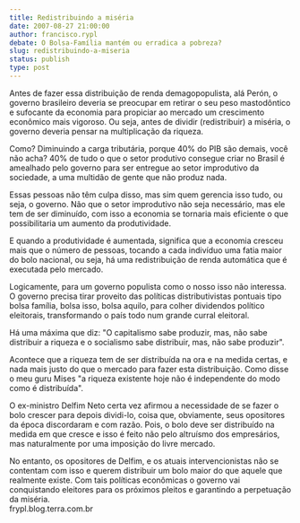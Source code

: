```yaml
---
title: Redistribuindo a miséria
date: 2007-08-27 21:00:00
author: francisco.rypl
debate: O Bolsa-Família mantém ou erradica a pobreza?
slug: redistribuindo-a-miseria
status: publish 
type: post
---
```


  
Antes de fazer essa distribuição de renda demagopopulista, alá Perón, o governo brasileiro deveria se preocupar em retirar o seu peso mastodôntico e sufocante da economia para propiciar ao mercado um crescimento econômico mais vigoroso. Ou seja, antes de dividir (redistribuir) a miséria, o governo deveria pensar na multiplicação da riqueza.   
  
Como? Diminuindo a carga tributária, porque 40% do PIB são demais, você não acha? 40% de tudo o que o setor produtivo consegue criar no Brasil é amealhado pelo governo para ser entregue ao setor improdutivo da sociedade, a uma multidão de gente que não produz nada.   
  
Essas pessoas não têm culpa disso, mas sim quem gerencia isso tudo, ou seja, o governo. Não que o setor improdutivo não seja necessário, mas ele tem de ser diminuído, com isso a economia se tornaria mais eficiente o que possibilitaria um aumento da produtividade.   
  
E quando a produtividade é aumentada, significa que a economia cresceu mais que o número de pessoas, tocando a cada indivíduo uma fatia maior do bolo nacional, ou seja, há uma redistribuição de renda automática que é executada pelo mercado.   
  
Logicamente, para um governo populista como o nosso isso não interessa. O governo precisa tirar proveito das políticas distributivistas pontuais tipo bolsa família, bolsa isso, bolsa aquilo, para colher dividendos político eleitorais, transformando o país todo num grande curral eleitoral.   
  
Há uma máxima que diz: "O capitalismo sabe produzir, mas, não sabe distribuir a riqueza e o socialismo sabe distribuir, mas, não sabe produzir".   
  
Acontece que a riqueza tem de ser distribuída na ora e na medida certas, e nada mais justo do que o mercado para fazer esta distribuição. Como disse o meu guru Mises "a riqueza existente hoje não é independente do modo como é distribuída".   
  
O ex-ministro Delfim Neto certa vez afirmou a necessidade de se fazer o bolo crescer para depois dividi-lo, coisa que, obviamente, seus opositores da época discordaram e com razão. Pois, o bolo deve ser distribuído na medida em que cresce e isso é feito não pelo altruísmo dos empresários, mas naturalmente por uma imposição do livre mercado.   
  
No entanto, os opositores de Delfim, e os atuais intervencionistas não se contentam com isso e querem distribuir um bolo maior do que aquele que realmente existe. Com tais políticas econômicas o governo vai conquistando eleitores para os próximos pleitos e garantindo a perpetuação da miséria.  
frypl.blog.terra.com.br
